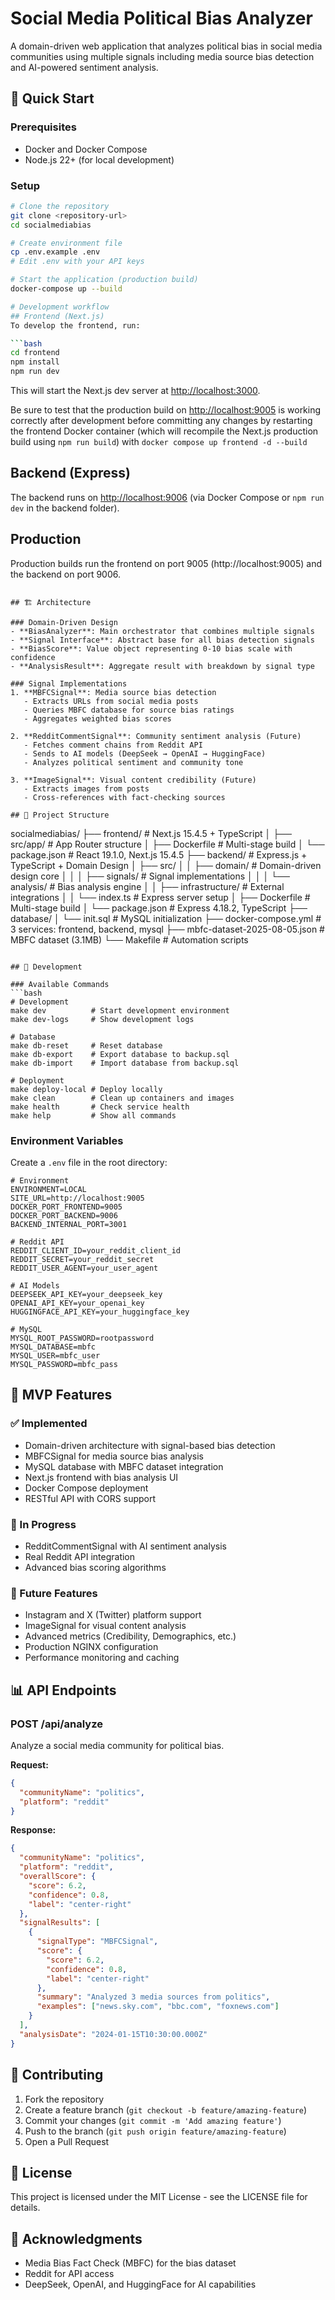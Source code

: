 
# Social Media Political Bias Analyzer

A domain-driven web application that analyzes political bias in social media communities using multiple signals including media source bias detection and AI-powered sentiment analysis.

## 🚀 Quick Start

### Prerequisites
- Docker and Docker Compose
- Node.js 22+ (for local development)

### Setup
```bash
# Clone the repository
git clone <repository-url>
cd socialmediabias

# Create environment file
cp .env.example .env
# Edit .env with your API keys

# Start the application (production build)
docker-compose up --build

# Development workflow
## Frontend (Next.js)
To develop the frontend, run:

```bash
cd frontend
npm install
npm run dev
```
This will start the Next.js dev server at [http://localhost:3000](http://localhost:3000).

Be sure to test that the production build on [http://localhost:9005](http://localhost:9005) is working correctly after development before committing any changes by restarting the frontend Docker container (which will recompile the Next.js production build using ```npm run build```) with ```docker compose up frontend -d --build```

## Backend (Express)
The backend runs on [http://localhost:9006](http://localhost:9006) (via Docker Compose or `npm run dev` in the backend folder).

## Production
Production builds run the frontend on port 9005 (http://localhost:9005) and the backend on port 9006.
```

## 🏗️ Architecture

### Domain-Driven Design
- **BiasAnalyzer**: Main orchestrator that combines multiple signals
- **Signal Interface**: Abstract base for all bias detection signals
- **BiasScore**: Value object representing 0-10 bias scale with confidence
- **AnalysisResult**: Aggregate result with breakdown by signal type

### Signal Implementations
1. **MBFCSignal**: Media source bias detection
   - Extracts URLs from social media posts
   - Queries MBFC database for source bias ratings
   - Aggregates weighted bias scores

2. **RedditCommentSignal**: Community sentiment analysis (Future)
   - Fetches comment chains from Reddit API
   - Sends to AI models (DeepSeek → OpenAI → HuggingFace)
   - Analyzes political sentiment and community tone

3. **ImageSignal**: Visual content credibility (Future)
   - Extracts images from posts
   - Cross-references with fact-checking sources

## 📁 Project Structure

```
socialmediabias/
├── frontend/                    # Next.js 15.4.5 + TypeScript
│   ├── src/app/                # App Router structure
│   ├── Dockerfile              # Multi-stage build
│   └── package.json            # React 19.1.0, Next.js 15.4.5
├── backend/                    # Express.js + TypeScript + Domain Design
│   ├── src/
│   │   ├── domain/            # Domain-driven design core
│   │   │   ├── signals/       # Signal implementations
│   │   │   └── analysis/      # Bias analysis engine
│   │   ├── infrastructure/    # External integrations
│   │   └── index.ts           # Express server setup
│   ├── Dockerfile             # Multi-stage build
│   └── package.json           # Express 4.18.2, TypeScript
├── database/
│   └── init.sql               # MySQL initialization
├── docker-compose.yml         # 3 services: frontend, backend, mysql
├── mbfc-dataset-2025-08-05.json  # MBFC dataset (3.1MB)
└── Makefile                   # Automation scripts
```

## 🔧 Development

### Available Commands
```bash
# Development
make dev          # Start development environment
make dev-logs     # Show development logs

# Database
make db-reset     # Reset database
make db-export    # Export database to backup.sql
make db-import    # Import database from backup.sql

# Deployment
make deploy-local # Deploy locally
make clean        # Clean up containers and images
make health       # Check service health
make help         # Show all commands
```

### Environment Variables
Create a `.env` file in the root directory:

```env
# Environment
ENVIRONMENT=LOCAL
SITE_URL=http://localhost:9005
DOCKER_PORT_FRONTEND=9005
DOCKER_PORT_BACKEND=9006
BACKEND_INTERNAL_PORT=3001

# Reddit API
REDDIT_CLIENT_ID=your_reddit_client_id
REDDIT_SECRET=your_reddit_secret
REDDIT_USER_AGENT=your_user_agent

# AI Models
DEEPSEEK_API_KEY=your_deepseek_key
OPENAI_API_KEY=your_openai_key
HUGGINGFACE_API_KEY=your_huggingface_key

# MySQL
MYSQL_ROOT_PASSWORD=rootpassword
MYSQL_DATABASE=mbfc
MYSQL_USER=mbfc_user
MYSQL_PASSWORD=mbfc_pass
```

## 🎯 MVP Features

### ✅ Implemented
- Domain-driven architecture with signal-based bias detection
- MBFCSignal for media source bias analysis
- MySQL database with MBFC dataset integration
- Next.js frontend with bias analysis UI
- Docker Compose deployment
- RESTful API with CORS support

### 🚧 In Progress
- RedditCommentSignal with AI sentiment analysis
- Real Reddit API integration
- Advanced bias scoring algorithms

### 🔮 Future Features
- Instagram and X (Twitter) platform support
- ImageSignal for visual content analysis
- Advanced metrics (Credibility, Demographics, etc.)
- Production NGINX configuration
- Performance monitoring and caching

## 📊 API Endpoints

### POST /api/analyze
Analyze a social media community for political bias.

**Request:**
```json
{
  "communityName": "politics",
  "platform": "reddit"
}
```

**Response:**
```json
{
  "communityName": "politics",
  "platform": "reddit",
  "overallScore": {
    "score": 6.2,
    "confidence": 0.8,
    "label": "center-right"
  },
  "signalResults": [
    {
      "signalType": "MBFCSignal",
      "score": {
        "score": 6.2,
        "confidence": 0.8,
        "label": "center-right"
      },
      "summary": "Analyzed 3 media sources from politics",
      "examples": ["news.sky.com", "bbc.com", "foxnews.com"]
    }
  ],
  "analysisDate": "2024-01-15T10:30:00.000Z"
}
```

## 🤝 Contributing

1. Fork the repository
2. Create a feature branch (`git checkout -b feature/amazing-feature`)
3. Commit your changes (`git commit -m 'Add amazing feature'`)
4. Push to the branch (`git push origin feature/amazing-feature`)
5. Open a Pull Request

## 📄 License

This project is licensed under the MIT License - see the LICENSE file for details.

## 🙏 Acknowledgments

- Media Bias Fact Check (MBFC) for the bias dataset
- Reddit for API access
- DeepSeek, OpenAI, and HuggingFace for AI capabilities
